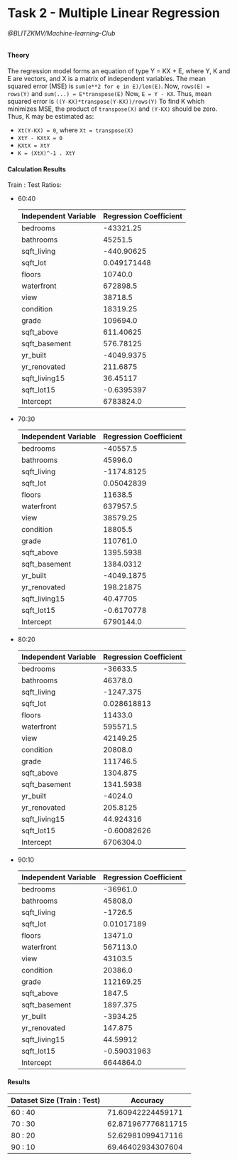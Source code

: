 # Task 2 - Multiple Linear Regression 
###### @BLITZKMV/Machine-learning-Club

#### Theory
The regression model forms an equation of type Y = KX + E, where Y, K and E are vectors, and X is a matrix of independent variables.
The mean squared error (MSE) is ```sum(e**2 for e in E)/len(E)```. Now, ```rows(E) = rows(Y)``` and ```sum(...) = E*transpose(E)```
Now, ```E = Y - KX```. Thus, mean squared error is ```((Y-KX)*transpose(Y-KX))/rows(Y)```
To find K which minimizes MSE, the product of ```transpose(X)``` and ```(Y-KX)``` should be zero. Thus, K may be estimated as:
- ```Xt(Y-KX) = 0```, where ```Xt = transpose(X)```
- ```XtY - KXtX = 0```
- ```KXtX = XtY```
- ```K = (XtX)^-1 . XtY```

#### Calculation Results
Train : Test Ratios:
- 60:40

  | Independent Variable | Regression Coefficient |
  | --- | --- |
  | bedrooms | -43321.25 |
  | bathrooms | 45251.5 |
  | sqft_living | -440.90625 |
  | sqft_lot | 0.049171448 |
  | floors | 10740.0 |
  | waterfront | 672898.5 |
  | view | 38718.5 |
  | condition | 18319.25 |
  | grade | 109694.0 |
  | sqft_above | 611.40625 |
  | sqft_basement | 576.78125 |
  | yr_built | -4049.9375 |
  | yr_renovated | 211.6875 |
  | sqft_living15 | 36.45117 |
  | sqft_lot15 | -0.6395397 |
  | Intercept | 6783824.0 |

- 70:30

  | Independent Variable | Regression Coefficient |
  | --- | --- |
  | bedrooms | -40557.5 |
  | bathrooms | 45996.0 |
  | sqft_living | -1174.8125 |
  | sqft_lot | 0.05042839 |
  | floors | 11638.5 |
  | waterfront | 637957.5 |
  | view | 38579.25 |
  | condition | 18805.5 |
  | grade | 110761.0 |
  | sqft_above | 1395.5938 |
  | sqft_basement | 1384.0312 |
  | yr_built | -4049.1875 |
  | yr_renovated | 198.21875 |
  | sqft_living15 | 40.47705 |
  | sqft_lot15 | -0.6170778 |
  | Intercept | 6790144.0 |

- 80:20

  | Independent Variable | Regression Coefficient |
  | --- | --- |
  | bedrooms | -36633.5 |
  | bathrooms | 46378.0 |
  | sqft_living | -1247.375 |
  | sqft_lot | 0.028618813 |
  | floors | 11433.0 |
  | waterfront | 595571.5 |
  | view | 42149.25 |
  | condition | 20808.0 |
  | grade | 111746.5 |
  | sqft_above | 1304.875 |
  | sqft_basement | 1341.5938 |
  | yr_built | -4024.0 |
  | yr_renovated | 205.8125 |
  | sqft_living15 | 44.924316 |
  | sqft_lot15 | -0.60082626 |
  | Intercept | 6706304.0 |

- 90:10

  | Independent Variable | Regression Coefficient |
  | --- | --- |
  | bedrooms | -36961.0 |
  | bathrooms | 45808.0 |
  | sqft_living | -1726.5 |
  | sqft_lot | 0.01017189 |
  | floors | 13471.0 |
  | waterfront | 567113.0 |
  | view | 43103.5 |
  | condition | 20386.0 |
  | grade | 112169.25 |
  | sqft_above | 1847.5 |
  | sqft_basement | 1897.375 |
  | yr_built | -3934.25 |
  | yr_renovated | 147.875 |
  | sqft_living15 | 44.59912 |
  | sqft_lot15 | -0.59031963 |
  | Intercept | 6644864.0 |

#### Results

| Dataset Size (Train : Test) | Accuracy |
| --- | --- |
| 60 : 40 | 71.60942224459171 |
| 70 : 30 | 62.871967776811715 |
| 80 : 20 | 52.62981099417116 |
| 90 : 10 | 69.46402934307604 | 
